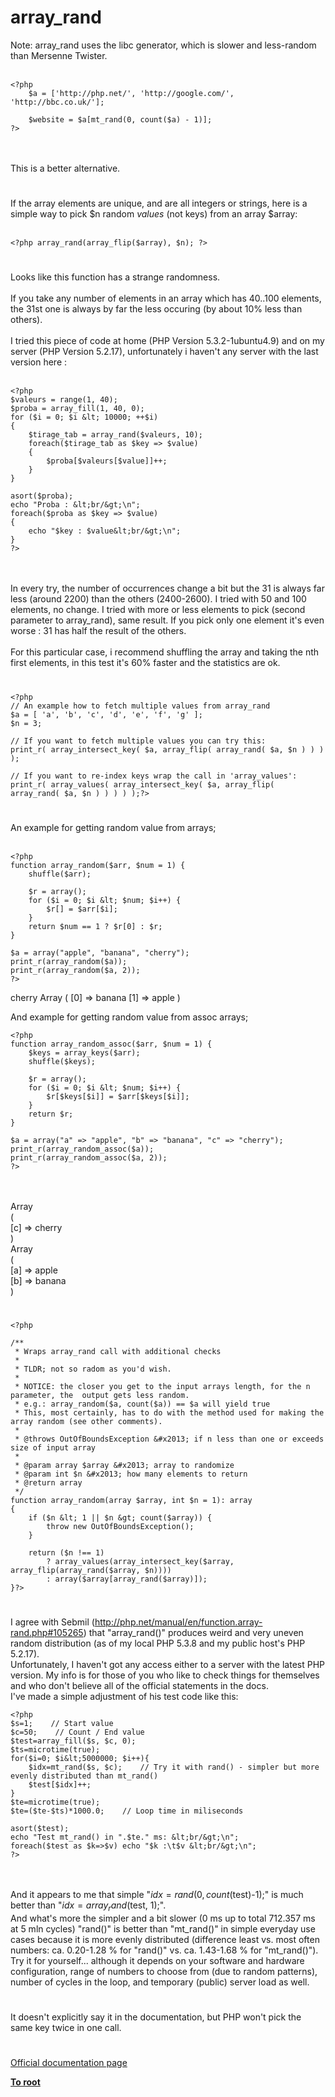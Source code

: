 # array_rand



Note: array_rand uses the libc generator, which is slower and less-random than Mersenne Twister.<br><br>

```
<?php
    $a = ['http://php.net/', 'http://google.com/', 'http://bbc.co.uk/'];

    $website = $a[mt_rand(0, count($a) - 1)];
?>
```
<br><br>This is a better alternative.  

#

If the array elements are unique, and are all integers or strings, here is a simple way to pick $n random *values* (not keys) from an array $array:<br><br>

```
<?php array_rand(array_flip($array), $n); ?>
```
  

#

Looks like this function has a strange randomness.<br><br>If you take any number of elements in an array which has 40..100 elements, the 31st one is always by far the less occuring (by about 10% less than others).<br><br>I tried this piece of code at home (PHP Version 5.3.2-1ubuntu4.9) and on my server (PHP Version 5.2.17), unfortunately i haven&apos;t any server with the last version here :<br><br>

```
<?php
$valeurs = range(1, 40);
$proba = array_fill(1, 40, 0);
for ($i = 0; $i &lt; 10000; ++$i)
{
    $tirage_tab = array_rand($valeurs, 10);
    foreach($tirage_tab as $key => $value)
    {
        $proba[$valeurs[$value]]++;
    }
}

asort($proba);
echo "Proba : &lt;br/&gt;\n";
foreach($proba as $key => $value)
{
    echo "$key : $value&lt;br/&gt;\n";
}
?>
```
<br><br>In every try, the number of occurrences change a bit but the 31 is always far less (around 2200) than the others (2400-2600). I tried with 50 and 100 elements, no change. I tried with more or less elements to pick (second parameter to array_rand), same result. If you pick only one element it&apos;s even worse : 31 has half the result of the others.<br><br>For this particular case, i recommend shuffling the array and taking the nth first elements, in this test it&apos;s 60% faster and the statistics are ok.  

#



```
<?php
// An example how to fetch multiple values from array_rand
$a = [ 'a', 'b', 'c', 'd', 'e', 'f', 'g' ];
$n = 3;

// If you want to fetch multiple values you can try this:
print_r( array_intersect_key( $a, array_flip( array_rand( $a, $n ) ) ) );

// If you want to re-index keys wrap the call in 'array_values':
print_r( array_values( array_intersect_key( $a, array_flip( array_rand( $a, $n ) ) ) ) );?>
```
  

#

An example for getting random value from arrays;<br><br>

```
<?php
function array_random($arr, $num = 1) {
    shuffle($arr);
    
    $r = array();
    for ($i = 0; $i &lt; $num; $i++) {
        $r[] = $arr[$i];
    }
    return $num == 1 ? $r[0] : $r;
}

$a = array("apple", "banana", "cherry");
print_r(array_random($a));
print_r(array_random($a, 2));
?>
```


cherry
Array
(
    [0] => banana
    [1] => apple
)

And example for getting random value from assoc arrays;



```
<?php
function array_random_assoc($arr, $num = 1) {
    $keys = array_keys($arr);
    shuffle($keys);
    
    $r = array();
    for ($i = 0; $i &lt; $num; $i++) {
        $r[$keys[$i]] = $arr[$keys[$i]];
    }
    return $r;
}

$a = array("a" => "apple", "b" => "banana", "c" => "cherry");
print_r(array_random_assoc($a));
print_r(array_random_assoc($a, 2));
?>
```
<br><br>Array<br>(<br>    [c] =&gt; cherry<br>)<br>Array<br>(<br>    [a] =&gt; apple<br>    [b] =&gt; banana<br>)  

#



```
<?php

/**
 * Wraps array_rand call with additional checks
 *
 * TLDR; not so radom as you'd wish.
 *
 * NOTICE: the closer you get to the input arrays length, for the n parameter, the  output gets less random.
 * e.g.: array_random($a, count($a)) == $a will yield true
 * This, most certainly, has to do with the method used for making the array random (see other comments).
 *
 * @throws OutOfBoundsException &#x2013; if n less than one or exceeds size of input array
 *
 * @param array $array &#x2013; array to randomize
 * @param int $n &#x2013; how many elements to return
 * @return array
 */
function array_random(array $array, int $n = 1): array
{
    if ($n &lt; 1 || $n &gt; count($array)) {
        throw new OutOfBoundsException();
    }

    return ($n !== 1)
        ? array_values(array_intersect_key($array, array_flip(array_rand($array, $n))))
        : array($array[array_rand($array)]);
}?>
```
  

#

I agree with Sebmil (http://php.net/manual/en/function.array-rand.php#105265) that "array_rand()" produces weird and very uneven random distribution (as of my local PHP 5.3.8 and my public host&apos;s PHP 5.2.17).<br>Unfortunately, I haven&apos;t got any access either to a server with the latest PHP version. My info is for those of you who like to check things for themselves and who don&apos;t believe all of the official statements in the docs.<br>I&apos;ve made a simple adjustment of his test code like this:<br>

```
<?php 
$s=1;    // Start value
$c=50;    // Count / End value
$test=array_fill($s, $c, 0);
$ts=microtime(true);
for($i=0; $i&lt;5000000; $i++){
    $idx=mt_rand($s, $c);    // Try it with rand() - simpler but more evenly distributed than mt_rand()
    $test[$idx]++;
}
$te=microtime(true);
$te=($te-$ts)*1000.0;    // Loop time in miliseconds

asort($test);
echo "Test mt_rand() in ".$te." ms: &lt;br/&gt;\n";
foreach($test as $k=>$v) echo "$k :\t$v &lt;br/&gt;\n";
?>
```
<br><br>And it appears to me that simple "$idx=rand(0, count($test)-1);" is much better than "$idx=array_rand($test, 1);".<br>And what&apos;s more the simpler and a bit slower (0 ms up to total 712.357 ms at 5 mln cycles) "rand()" is better than "mt_rand()" in simple everyday use cases because it is more evenly distributed (difference least vs. most often numbers: ca. 0.20-1.28 % for "rand()" vs. ca. 1.43-1.68 % for "mt_rand()").<br>Try it for yourself... although it depends on your software and hardware configuration, range of numbers to choose from (due to random patterns), number of cycles in the loop, and temporary (public) server load as well.  

#

It doesn&apos;t explicitly say it in the documentation, but PHP won&apos;t pick the same key twice in one call.  

#

[Official documentation page](https://www.php.net/manual/en/function.array-rand.php)

**[To root](/README.md)**
